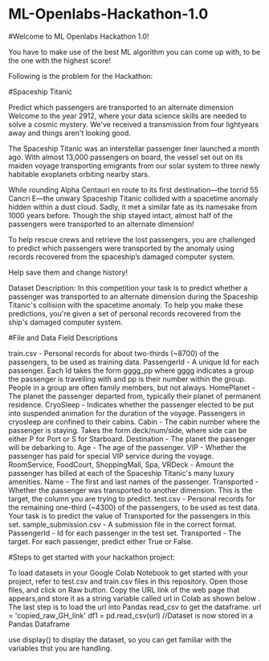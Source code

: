 # ML-Openlabs-Hackathon-1.0

#Welcome to ML Openlabs Hackathon 1.0!

You have to make use of the best ML algorithm you can come up with, to be the one with the highest score!

Following is the problem for the Hackathon:

#Spaceship Titanic

Predict which passengers are transported to an alternate dimension
Welcome to the year 2912, where your data science skills are needed to solve a cosmic mystery. We've received a transmission from four lightyears away and things aren't looking good.

The Spaceship Titanic was an interstellar passenger liner launched a month ago. With almost 13,000 passengers on board, the vessel set out on its maiden voyage transporting emigrants from our solar system to three newly habitable exoplanets orbiting nearby stars.

While rounding Alpha Centauri en route to its first destination—the torrid 55 Cancri E—the unwary Spaceship Titanic collided with a spacetime anomaly hidden within a dust cloud. Sadly, it met a similar fate as its namesake from 1000 years before. Though the ship stayed intact, almost half of the passengers were transported to an alternate dimension!

To help rescue crews and retrieve the lost passengers, you are challenged to predict which passengers were transported by the anomaly using records recovered from the spaceship’s damaged computer system.

Help save them and change history!

Dataset Description: In this competition your task is to predict whether a passenger was transported to an alternate dimension during the Spaceship Titanic's collision with the spacetime anomaly. To help you make these predictions, you're given a set of personal records recovered from the ship's damaged computer system.

#File and Data Field Descriptions

train.csv - Personal records for about two-thirds (~8700) of the passengers, to be used as training data.
PassengerId - A unique Id for each passenger. Each Id takes the form gggg_pp where gggg indicates a group the passenger is travelling with and pp is their number within the group. People in a group are often family members, but not always.
HomePlanet - The planet the passenger departed from, typically their planet of permanent residence.
CryoSleep - Indicates whether the passenger elected to be put into suspended animation for the duration of the voyage. Passengers in cryosleep are confined to their cabins.
Cabin - The cabin number where the passenger is staying. Takes the form deck/num/side, where side can be either P for Port or S for Starboard.
Destination - The planet the passenger will be debarking to.
Age - The age of the passenger.
VIP - Whether the passenger has paid for special VIP service during the voyage.
RoomService, FoodCourt, ShoppingMall, Spa, VRDeck - Amount the passenger has billed at each of the Spaceship Titanic's many luxury amenities.
Name - The first and last names of the passenger.
Transported - Whether the passenger was transported to another dimension. This is the target, the column you are trying to predict.
test.csv - Personal records for the remaining one-third (~4300) of the passengers, to be used as test data. Your task is to predict the value of Transported for the passengers in this set.
sample_submission.csv - A submission file in the correct format.
PassengerId - Id for each passenger in the test set.
Transported - The target. For each passenger, predict either True or False.


#Steps to get started with your hackathon project:

To load datasets in your Google Colab Notebook to get started with your project, refer to test.csv and train.csv files in this repository. Open those files, and click on Raw button. Copy the URL link of the web page that appears,and store it as a string variable called url in Colab as shown below . The last step is to load the url into Pandas read_csv to get the dataframe.
url = 'copied_raw_GH_link'
df1 = pd.read_csv(url)
//Dataset is now stored in a Pandas Dataframe

use display() to display the dataset, so you can get familiar with the variables thst you are handling.
